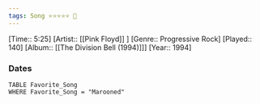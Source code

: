 ```yaml
---
tags: Song ⭐⭐⭐⭐⭐ 💛
---
```

[Time:: 5:25]
[Artist:: [[Pink Floyd]] ]
[Genre:: Progressive Rock]
[Played:: 140]
[Album:: [[The Division Bell (1994)]]]
[Year:: 1994]
### Dates
````dataview
TABLE Favorite_Song
WHERE Favorite_Song = "Marooned"
````